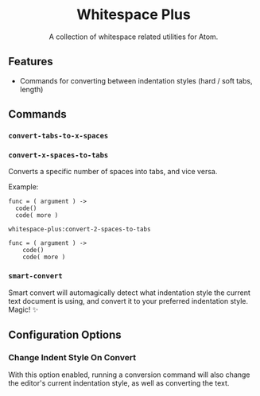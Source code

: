 <h1 align="center">Whitespace Plus</h1>

<p align="center">A collection of whitespace related utilities for Atom.</p>

## Features

- Commands for converting between indentation styles (hard / soft tabs, length)

## Commands

### `convert-tabs-to-x-spaces`
### `convert-x-spaces-to-tabs`

Converts a specific number of spaces into tabs, and vice versa.

Example:
```
func = ( argument ) ->
  code()
  code( more )
```
`whitespace-plus:convert-2-spaces-to-tabs`
```
func = ( argument ) ->
	code()
	code( more )
```

### `smart-convert`

Smart convert will automagically detect what indentation style the current text
document is using, and convert it to your preferred indentation style. Magic!
:sparkles:

## Configuration Options

### Change Indent Style On Convert

With this option enabled, running a conversion command will also change the
editor's current indentation style, as well as converting the text.
